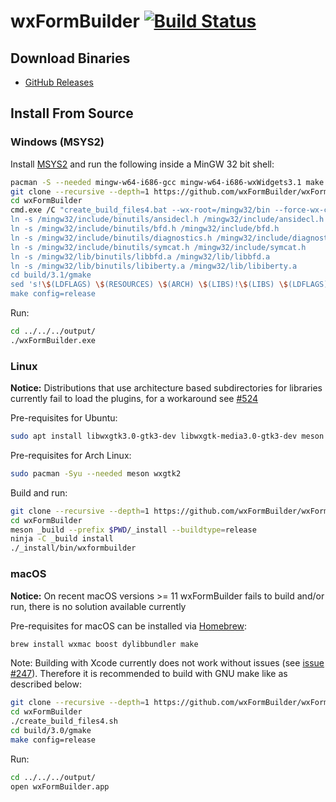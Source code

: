 # wxFormBuilder [![Build Status](https://travis-ci.org/wxFormBuilder/wxFormBuilder.svg?branch=master)](https://travis-ci.org/wxFormBuilder/wxFormBuilder)

## Download Binaries

* [GitHub Releases](https://github.com/wxFormBuilder/wxFormBuilder/releases)

## Install From Source

### Windows (MSYS2)

Install [MSYS2](http://msys2.github.io/) and run the following inside a MinGW 32 bit shell:

```sh
pacman -S --needed mingw-w64-i686-gcc mingw-w64-i686-wxWidgets3.1 make git
git clone --recursive --depth=1 https://github.com/wxFormBuilder/wxFormBuilder
cd wxFormBuilder
cmd.exe /C "create_build_files4.bat --wx-root=/mingw32/bin --force-wx-config=versioned --wx-version=3.1
ln -s /mingw32/include/binutils/ansidecl.h /mingw32/include/ansidecl.h
ln -s /mingw32/include/binutils/bfd.h /mingw32/include/bfd.h
ln -s /mingw32/include/binutils/diagnostics.h /mingw32/include/diagnostics.h
ln -s /mingw32/include/binutils/symcat.h /mingw32/include/symcat.h
ln -s /mingw32/lib/binutils/libbfd.a /mingw32/lib/libbfd.a
ln -s /mingw32/lib/binutils/libiberty.a /mingw32/lib/libiberty.a
cd build/3.1/gmake
sed 's!\$(LDFLAGS) \$(RESOURCES) \$(ARCH) \$(LIBS)!\$(LIBS) \$(LDFLAGS) \$(RESOURCES) \$(ARCH)!g' *.make -i
make config=release
```

Run:

```sh
cd ../../../output/
./wxFormBuilder.exe
```

### Linux

**Notice:** Distributions that use architecture based subdirectories for libraries currently fail to load the plugins, for a workaround see [#524](https://github.com/wxFormBuilder/wxFormBuilder/issues/524)

Pre-requisites for Ubuntu:

```sh
sudo apt install libwxgtk3.0-gtk3-dev libwxgtk-media3.0-gtk3-dev meson
```

Pre-requisites for Arch Linux:

```sh
sudo pacman -Syu --needed meson wxgtk2
```

Build and run:

```sh
git clone --recursive --depth=1 https://github.com/wxFormBuilder/wxFormBuilder
cd wxFormBuilder
meson _build --prefix $PWD/_install --buildtype=release
ninja -C _build install
./_install/bin/wxformbuilder
```

### macOS

**Notice:** On recent macOS versions >= 11 wxFormBuilder fails to build and/or run, there is no solution available currently

Pre-requisites for macOS can be installed via [Homebrew](https://brew.sh/):

```sh
brew install wxmac boost dylibbundler make
```

Note: Building with Xcode currently does not work without issues (see [issue #247](https://github.com/wxFormBuilder/wxFormBuilder/issues/247)). Therefore it is recommended to build with GNU make like as described below:

```sh
git clone --recursive --depth=1 https://github.com/wxFormBuilder/wxFormBuilder
cd wxFormBuilder
./create_build_files4.sh
cd build/3.0/gmake
make config=release
```

Run:

```sh
cd ../../../output/
open wxFormBuilder.app
```
